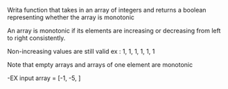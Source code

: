 Writa function that takes in an array of integers and returns a boolean representing whether the array is monotonic

An array is monotonic if its elements are increasing or decreasing from left to right consistently. 

Non-increasing values are still valid ex : 1, 1, 1, 1, 1, 1    

Note that empty arrays and arrays of one element are monotonic

-EX input 
array = [-1, -5, ]